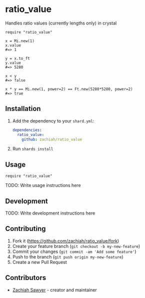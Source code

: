 # ratio_value

Handles ratio values (currently lengths only) in crystal

```crystal
require "ratio_value"

x = Mi.new(1)
x.value
#=> 1

y = x.to_ft
y.value
#=> 5280

x < y
#=> false

x * y == Mi.new(1, power=2) == Ft.new(5280*5280, power=2)
#=> true
```

## Installation

1. Add the dependency to your `shard.yml`:

   ```yaml
   dependencies:
     ratio_value:
       github: zachiah/ratio_value
   ```

2. Run `shards install`

## Usage

```crystal
require "ratio_value"
```

TODO: Write usage instructions here

## Development

TODO: Write development instructions here

## Contributing

1. Fork it (<https://github.com/zachiah/ratio_value/fork>)
2. Create your feature branch (`git checkout -b my-new-feature`)
3. Commit your changes (`git commit -am 'Add some feature'`)
4. Push to the branch (`git push origin my-new-feature`)
5. Create a new Pull Request

## Contributors

- [Zachiah Sawyer](https://github.com/zachiah) - creator and maintainer

